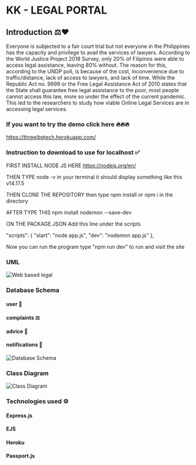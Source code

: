 # KK - LEGAL PORTAL

## Introduction ⚖♥
Everyone is subjected to a fair court trial but not everyone in the Philippines has the capacity and privilege to avail the services of lawyers. According to the World Justice Project 2018 Survey, only 20% of Filipinos were able to access legal assistance, leaving 80% without. The reason for this, according to the UNDP poll, is because of the cost, inconvenience due to traffic/distance, lack of access to lawyers, and lack of time.   While the Republic Act no. 9999 or the Free Legal Assistance Act of 2010 states that the State shall guarantee free legal assistance to the poor, most people cannot access this law, more so under the effect of the current pandemic. This led to the researchers to study how viable Online Legal Services are in accessing legal services.

### If you want to try the demo click here 🔥🔥🔥
https://threejbgtech.herokuapp.com/

### Instruction to download to use for localhost ✅
FIRST INSTALL NODE JS HERE
https://nodejs.org/en/

THEN TYPE node -v in your terminal it should display something like this
v14.17.5

THEN CLONE THE REPOSITORY
then type npm install or npm i in the directory

AFTER TYPE THIS
npm install nodemon --save-dev

ON THE PACKAGE.JSON
Add this line under the scripts

  "scripts": {
    "start": "node app.js",
    "dev": "nodemon app.js"
  },
  
Now you can run the program type "npm run dev" to run and visit the site

### UML
![Web based legal](https://user-images.githubusercontent.com/55902501/170497739-1f82bb18-3f6e-4a5e-9266-984c9c70214b.png)

### Database Schema
#### user 👥
#### complaints ⚖
#### advice 🤝
#### notifications 🔔
![Database Schema](https://user-images.githubusercontent.com/55902501/170497343-a5522590-f483-49be-ac64-7ea4b2588586.png)

### Class Diagram
![Class Diagram](https://user-images.githubusercontent.com/55902501/170498296-bcbbcd5c-334b-4972-a74e-a7581b26fbdd.png)


### Technologies used ⚙
#### Express.js
#### EJS
#### Heroku
#### Passport.js

